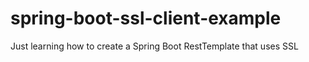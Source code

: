 # spring-boot-ssl-client-example
Just learning how to create a Spring Boot RestTemplate that uses SSL
